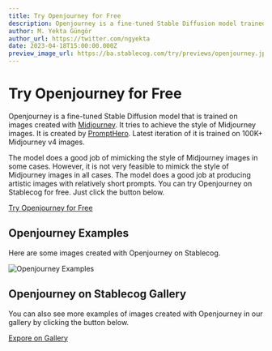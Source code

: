 ```yaml
---
title: Try Openjourney for Free
description: Openjourney is a fine-tuned Stable Diffusion model trained on 100K+ Midjourney v4 images. Try it on Stablecog for free.
author: M. Yekta Güngör
author_url: https://twitter.com/ngyekta
date: 2023-04-18T15:00:00.000Z
preview_image_url: https://ba.stablecog.com/try/previews/openjourney.jpg
---
```


# Try Openjourney for Free

Openjourney is a fine-tuned Stable Diffusion model that is trained on images created with [Midjourney](https://midjourney.com). It tries to achieve the style of Midjourney images. It is created by [PromptHero](https://prompthero.com). Latest iteration of it is trained on 100K+ Midjourney v4 images.

The model does a good job of mimicking the style of Midjourney images in some cases. However, it is not very feasible to mimick the style of Midjourney images in all cases. The model does a good job at producing artistic images with relatively short prompts. You can try Openjourney on Stablecog for free. Just click the button below.

[Try Openjourney for Free](https://stablecog.com/?mi=8acfe4c8-751d-4aa6-8c3c-844e3ef478e0&adv=true)<!--rehype:button=true-->

<!--rehype:class=flex justify-center-->

## Openjourney Examples

Here are some images created with Openjourney on Stablecog.

![Openjourney Examples](https://ba.stablecog.com/guide/models/openjourney.jpg)<!--rehype:width=2560&height=3840-->

## Openjourney on Stablecog Gallery

You can also see more examples of images created with Openjourney in our gallery by clicking the button below.

[Expore on Gallery](https://stablecog.com/gallery?mi=8acfe4c8-751d-4aa6-8c3c-844e3ef478e0)<!--rehype:button=true-->
